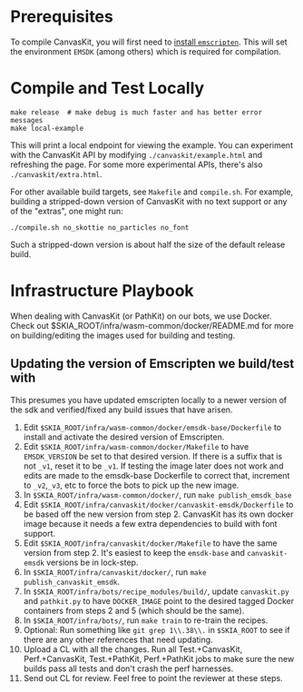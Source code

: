 # Prerequisites

To compile CanvasKit, you will first need to [install `emscripten`][1].  This
will set the environment `EMSDK` (among others) which is required for
compilation.

# Compile and Test Locally

```
make release  # make debug is much faster and has better error messages
make local-example
```

This will print a local endpoint for viewing the example.  You can experiment
with the CanvasKit API by modifying `./canvaskit/example.html` and refreshing
the page. For some more experimental APIs, there's also `./canvaskit/extra.html`.

For other available build targets, see `Makefile` and `compile.sh`.
For example, building a stripped-down version of CanvasKit with no text support or
any of the "extras", one might run:

    ./compile.sh no_skottie no_particles no_font

Such a stripped-down version is about half the size of the default release build.

[1]: https://emscripten.org/docs/getting_started/downloads.html


# Infrastructure Playbook

When dealing with CanvasKit (or PathKit) on our bots, we use Docker. Check out
$SKIA_ROOT/infra/wasm-common/docker/README.md for more on building/editing the
images used for building and testing.

## Updating the version of Emscripten we build/test with

This presumes you have updated emscripten locally to a newer version of the
sdk and verified/fixed any build issues that have arisen.

  1. Edit `$SKIA_ROOT/infra/wasm-common/docker/emsdk-base/Dockerfile` to install
     and activate the desired version of Emscripten.
  2. Edit `$SKIA_ROOT/infra/wasm-common/docker/Makefile` to have `EMSDK_VERSION` be
     set to that desired version. If there is a suffix that is not `_v1`, reset
     it to be `_v1`. If testing the image later does not work and edits are made
     to the emsdk-base Dockerfile to correct that, increment to `_v2`,`_v3`, etc
     to force the bots to pick up the new image.
  3. In `$SKIA_ROOT/infra/wasm-common/docker/`, run `make publish_emsdk_base`
  4. Edit `$SKIA_ROOT/infra/canvaskit/docker/canvaskit-emsdk/Dockerfile` to be based
     off the new version from step 2. CanvasKit has its own docker image because
     it needs a few extra dependencies to build with font support.
  5. Edit `$SKIA_ROOT/infra/canvaskit/docker/Makefile` to have the same version
     from step 2. It's easiest to keep the `emsdk-base` and `canvaskit-emsdk` versions
     be in lock-step.
  6. In `$SKIA_ROOT/infra/canvaskit/docker/`, run `make publish_canvaskit_emsdk`.
  7. In `$SKIA_ROOT/infra/bots/recipe_modules/build/`, update `canvaskit.py`
     and `pathkit.py` to have `DOCKER_IMAGE` point to the desired tagged Docker
     containers from steps 2 and 5 (which should be the same).
  9. In `$SKIA_ROOT/infra/bots/`, run `make train` to re-train the recipes.
  10. Optional: Run something like `git grep 1\\.38\\.` in `$SKIA_ROOT` to see if
     there are any other references that need updating.
  11. Upload a CL with all the changes. Run all Test.+CanvasKit, Perf.+CanvasKit,
      Test.+PathKit, Perf.+PathKit jobs to make sure the new builds pass all
      tests and don't crash the perf harnesses.
  12. Send out CL for review. Feel free to point the reviewer at these steps.